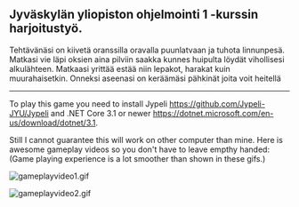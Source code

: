 ## Jyväskylän yliopiston ohjelmointi 1 -kurssin harjoitustyö.

Tehtävänäsi on kiivetä oranssilla oravalla puunlatvaan ja tuhota linnunpesä. Matkasi vie läpi oksien aina pilviin
saakka kunnes huipulta löydät vihollisesi alkulähteen. Matkaasi yrittää estää niin lepakot, harakat kuin muurahaisetkin.
Onneksi aseenasi on keräämäsi pähkinät joita voit heitellä

------------------------------------------------------------------------------------------------------

To play this game you need to install Jypeli https://github.com/Jypeli-JYU/Jypeli 
and .NET Core 3.1 or newer https://dotnet.microsoft.com/en-us/download/dotnet/3.1.

Still I cannot guarantee this will work on other computer than mine. Here is awesome gameplay videos so you don't have to leave empthy handed:
(Game playing experience is a lot smoother than shown in these gifs.)


![gameplayvideo1.gif](https://media.giphy.com/media/rsYSQUManUx6IM9tFT/giphy-downsized.gif)


![gameplayvideo2.gif](https://media.giphy.com/media/cE4XQj84C1nLls19ss/giphy-downsized.gif)
